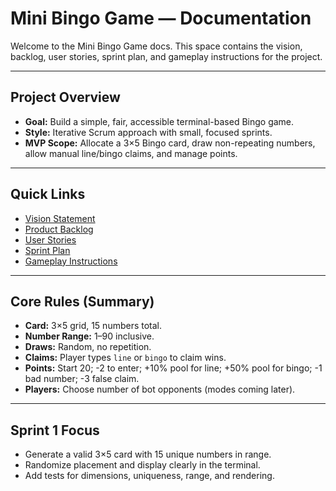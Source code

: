 # Mini Bingo Game — Documentation

Welcome to the Mini Bingo Game docs. This space contains the vision, backlog, user stories, sprint plan, and gameplay instructions for the project.

---

## Project Overview
- **Goal:** Build a simple, fair, accessible terminal-based Bingo game.
- **Style:** Iterative Scrum approach with small, focused sprints.
- **MVP Scope:** Allocate a 3×5 Bingo card, draw non-repeating numbers, allow manual line/bingo claims, and manage points.

---

## Quick Links
- [Vision Statement](./vision_statement.md)
- [Product Backlog](./product_backlog.md)
- [User Stories](./user_stories.md)
- [Sprint Plan](./sprint_plan.md)
- [Gameplay Instructions](./gameplay_instructions.md)

---

## Core Rules (Summary)
- **Card:** 3×5 grid, 15 numbers total.
- **Number Range:** 1–90 inclusive.
- **Draws:** Random, no repetition.
- **Claims:** Player types `line` or `bingo` to claim wins.
- **Points:** Start 20; -2 to enter; +10% pool for line; +50% pool for bingo; -1 bad number; -3 false claim.
- **Players:** Choose number of bot opponents (modes coming later).

---

## Sprint 1 Focus
- Generate a valid 3×5 card with 15 unique numbers in range.
- Randomize placement and display clearly in the terminal.
- Add tests for dimensions, uniqueness, range, and rendering.

